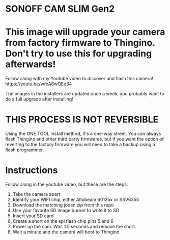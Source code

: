 # SONOFF CAM SLIM Gen2

# This image will upgrade your camera from factory firmware to Thingino. Don't try to use this for upgrading afterwards!

Follow along with my Youtube video to discover and flash this camera! https://youtu.be/wfeA8wOEe34

The images in the installers are updated once a week, you probably want to do a full upgrade after installing!

# THIS PROCESS IS NOT REVERSIBLE

Using the ONE TOOL install method, it's a one-way street. You can always flash Thingino and other third party firmwares, but if you want the
option of reverting to the factory firmware you will need to take a backup using a flash programmer.

# Instructions

Follow along in the youtube video, but these are the steps:
1. Take the camera apart
2. Identify your WIFI chip, either Altobeam 6012bx or SSV6355
3. Download the matching jooan zip from this repo
4. Use your favorite SD image burner to write it to SD
5. Insert your SD card
6. Create a short on the spi flash chip pins 5 and 6
7. Power up the cam. Wait 1.5 seconds and remove the short.
8. Wait a minute and the camera will boot to Thingino.

